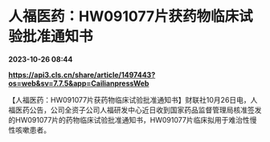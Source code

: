 # 人福医药：HW091077片获药物临床试验批准通知书

**2023-10-26 08:44**

**https://api3.cls.cn/share/article/1497443?os=web&sv=7.7.5&app=CailianpressWeb**

【人福医药：HW091077片获药物临床试验批准通知书】财联社10月26日电，人福医药公告，公司全资子公司人福研发中心近日收到国家药品监督管理局核准签发的HW091077片的药物临床试验批准通知书，HW091077片临床拟用于难治性慢性咳嗽患者。